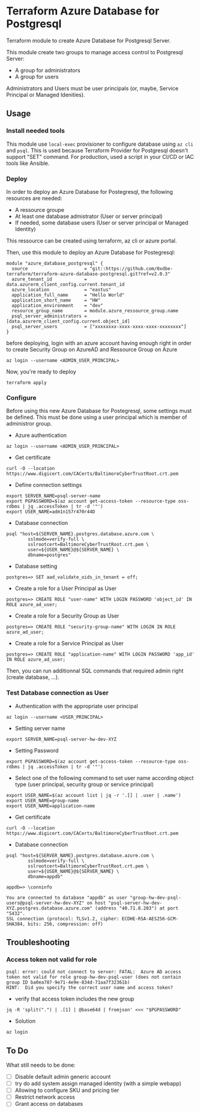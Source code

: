 # Terraform Azure Database for Postgresql

Terraform module to create Azure Database for Postgresql Server.

This module create two groups to manage access control to Postgresql Server:

- A group for administrators
- A group for users

Administrators and Users must be user principals (or, maybe, Service Principal or Managed Idenities).

## Usage

### Install needed tools

This module use ``local-exec`` provisioner to configure database using ``az cli`` and ``psql``.
This is used because Terraform Provider for Postgresql doesn't support "SET" command.
For production, used a script in your CI/CD or IAC tools like Ansible.

### Deploy

In order to deploy an Azure Database for Postegresql, the following resources are needed:

- A ressource groupe
- At least one database admistrator (User or server principal)
- If needed, some database users (User or server principal or Managed Identity)

This ressource can be created using terraform, az cli or azure portal.

Then, use this module to deploy an Azure Database for Postegresql:

```hcl
module "azure_database_postgresql" {
  source                     = "git::https://github.com/0xdbe-terraform/terraform-azure-database-postgresql.git?ref=v2.0.3"
  azure_tenant_id            = data.azurerm_client_config.current.tenant_id
  azure_location             = "eastus"
  application_full_name      = "Hello World"
  application_short_name     = "HW"
  application_environment    = "dev"
  resource_group_name        = module.azure_ressource_group.name
  psql_server_administrators = [data.azurerm_client_config.current.object_id]
  psql_server_users          = ["xxxxxxxx-xxxx-xxxx-xxxx-xxxxxxxx"]
}
```

before deploying, login with an azure account having enough right in order to create Security Group on AzureAD and Ressource Group on Azure

```
az login --username <ADMIN_USER_PRINCIPAL>
```

Now, you're ready to deploy

```
terraform apply
```

### Configure

Before using this new Azure Database for Postegresql, some settings must be defined.
This must be done using a user principal which is member of administror group.


- Azure authentication

```
az login --username <ADMIN_USER_PRINCIPAL>
```

- Get certificate

```
curl -O --location https://www.digicert.com/CACerts/BaltimoreCyberTrustRoot.crt.pem
```

- Define connection settings

```
export SERVER_NAME=psql-server-name
export PGPASSWORD=$(az account get-access-token --resource-type oss-rdbms | jq .accessToken | tr -d '"')
export USER_NAME=adm1n157r470r44D
```

- Database connection

```
psql "host=${SERVER_NAME}.postgres.database.azure.com \
        sslmode=verify-full \
        sslrootcert=BaltimoreCyberTrustRoot.crt.pem \
        user=${USER_NAME}@${SERVER_NAME} \
        dbname=postgres"
```

- Database setting

```
postgres=> SET aad_validate_oids_in_tenant = off;
```

- Create a role for a User Principal as User

```
postgres=> CREATE ROLE "user-name" WITH LOGIN PASSWORD 'object_id' IN ROLE azure_ad_user;
```

- Create a role for a Security Group as User

```
postgres=> CREATE ROLE "security-group-name" WITH LOGIN IN ROLE azure_ad_user; 
```

- Create a role for a Service Principal as User

```
postgres=> CREATE ROLE "application-name" WITH LOGIN PASSWORD 'app_id' IN ROLE azure_ad_user;
```

Then, you can run additionnal SQL commands that required admin right (create database, ...).


### Test Database connection as User

- Authentication with the appropriate user principal

```
az login --username <USER_PRINCIPAL>
```

- Setting server name

```
export SERVER_NAME=psql-server-hw-dev-XYZ
```

- Setting Password

```
export PGPASSWORD=$(az account get-access-token --resource-type oss-rdbms | jq .accessToken | tr -d '"')
```

- Select one of the following command to set user name according object type (user principal, security group or service principal)

```
export USER_NAME=$(az account list | jq -r '.[] | .user | .name')
export USER_NAME=group-name
export USER_NAME=application-name
```

- Get certificate

```
curl -O --location https://www.digicert.com/CACerts/BaltimoreCyberTrustRoot.crt.pem
```

- Database connection

```
psql "host=${SERVER_NAME}.postgres.database.azure.com \
        sslmode=verify-full \
        sslrootcert=BaltimoreCyberTrustRoot.crt.pem \
        user=${USER_NAME}@${SERVER_NAME} \
        dbname=appdb"
```

```
appdb=> \conninfo

You are connected to database "appdb" as user "group-hw-dev-psql-users@psql-server-hw-dev-XYZ" on host "psql-server-hw-dev-XYZ.postgres.database.azure.com" (address "40.71.8.203") at port "5432".
SSL connection (protocol: TLSv1.2, cipher: ECDHE-RSA-AES256-GCM-SHA384, bits: 256, compression: off)
```

## Troubleshooting

### Access token not valid for role

```
psql: error: could not connect to server: FATAL:  Azure AD access token not valid for role group-hw-dev-psql-user (does not contain group ID ba0ea787-9e71-4e9e-834d-71aa7f32361b)
HINT:  Did you specify the correct user name and access token?
```

- verify that access token includes the new group

```
jq -R 'split(".") | .[1] | @base64d | fromjson' <<< "$PGPASSWORD"
```

- Solution

```
az login
```



## To Do

What still needs to be done:

- [ ] Disable default admin generic account
- [ ] try do add system assign managed identity (with a simple webapp)
- [ ] Allowing to configure SKU and pricing tier
- [ ] Restrict network access
- [ ] Grant access on databases

